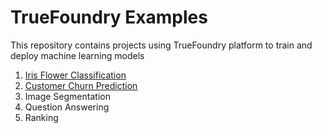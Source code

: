 # TrueFoundry Examples
This repository contains projects using TrueFoundry platform to train and deploy machine learning models

1. [Iris Flower Classification](/iris-flower-classification-sklearn/)
1. [Customer Churn Prediction](/churn-prediction-sklearn/)
1. Image Segmentation
1. Question Answering
1. Ranking

